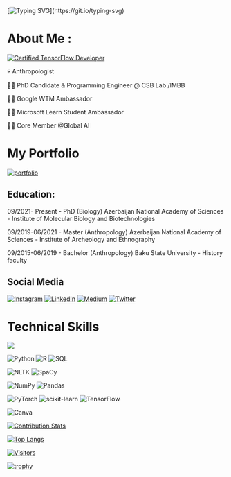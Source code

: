 
[![Typing SVG](https://readme-typing-svg.herokuapp.com?color=31F763DF&height=56&lines=Hi%2C+Welcome+to+Lala's+GitHub.)](https://git.io/typing-svg)

  
 
  
  
  

# About Me :  
  
[![Certified TensorFlow Developer](https://img.shields.io/badge/Certified_TensorFlow_Developer-%23F7931E.svg?style=plastic&logo=TensorFlow&logoColor=white)](https://www.credential.net/798f379d-7003-40ad-a309-515571033de2#gs.lx59nf)

💀 Anthropologist 
  
👩‍🔬 PhD Candidate & Programming Engineer @ CSB Lab /IMBB 
  
👩‍💻 Google WTM Ambassador
  
👩‍💻 Microsoft Learn Student Ambassador
  
👩‍🚀 Core Member @Global AI


# My Portfolio
  
[![portfolio](https://img.shields.io/badge/portfolio-000?style=for-the-badge&logo=ko-fi&logoColor=green)](https://linktr.ee/lala_ibadulla)


## Education:
09/2021- Present - PhD (Biology) Azerbaijan National Academy of Sciences - Institute of Molecular Biology and Biotechnologies

09/2019-06/2021 - Master (Anthropology) Azerbaijan National Academy of Sciences - Institute of Archeology and Ethnography

09/2015-06/2019 - Bachelor (Anthropology) Baku State University - History faculty


## Social Media 
[![Instagram](https://img.shields.io/badge/Instagram-%23E4405F.svg?logo=Instagram&logoColor=white)](https://www.instagram.com/missanthropolog/) [![LinkedIn](https://img.shields.io/badge/LinkedIn-%230077B5.svg?logo=linkedin&logoColor=white)](https://www.linkedin.com/in/lala-ibadullayeva/) [![Medium](https://img.shields.io/badge/Medium-12100E?logo=medium&logoColor=white)](https://medium.com/@lala.ibadullayeva) [![Twitter](https://img.shields.io/badge/Twitter-%231DA1F2.svg?logo=Twitter&logoColor=white)](https://twitter.com/lala_ibadulla) 


# Technical Skills 
![](https://img.shields.io/badge/Analyze-Statistics-informational?style=flat&logo=react&color=61DAFB)

![Python](https://img.shields.io/badge/Python-3670A0?style=plastic&logo=Python&logoColor=ffdd54) 
![R](https://img.shields.io/badge/R-%23276DC3.svg?style=plastic&logo=R&logoColor=white)
![SQL](https://img.shields.io/badge/SQL-%23276DC3.svg?style=plastic&logo=SQL&logoColor=white)

![NLTK](https://img.shields.io/badge/NLTK-%23276DC3.svg?style=plastic&logo=python&logoColor=white)
![SpaCy](https://img.shields.io/badge/SpaCy-%23276DC3.svg?style=plastic&logo=spacy&logoColor=white)

![NumPy](https://img.shields.io/badge/numpy-%23013243.svg?style=plastic&logo=numpy&logoColor=white) 
![Pandas](https://img.shields.io/badge/pandas-%23150458.svg?style=plastic&logo=pandas&logoColor=white) 

![PyTorch](https://img.shields.io/badge/PyTorch-%23EE4C2C.svg?style=plastic&logo=PyTorch&logoColor=white) 
![scikit-learn](https://img.shields.io/badge/scikit--learn-%23F7931E.svg?style=plastic&logo=scikit-learn&logoColor=white)  ![TensorFlow](https://img.shields.io/badge/TensorFlow-%23F7931E.svg?style=plastic&logo=TensorFlow&logoColor=white) 

![Canva](https://img.shields.io/badge/Canva-%2300C4CC.svg?style=plastic&logo=Canva&logoColor=white) 

[![Contribution Stats](https://github-contribution-stats.vercel.app/api/?username=Lala2398)](https://github.com/LordDashMe/github-contribution-stats/)

[![Top Langs](https://github-readme-stats.vercel.app/api/top-langs/?username=Lala2398&layout=compact)](https://github.com/Lala2398)


[![Visitors](https://visitor-badge.glitch.me/badge?page_id=Lala2398.Lala2398)](https://github.com/Lala2398)


[![trophy](https://github-profile-trophy.vercel.app/?username=Lala2398)](https://github.com/Lala2398/github-profile-trophy)

